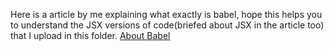 Here is a article by me explaining what exactly is babel, hope this helps you to understand the JSX versions of code(briefed about JSX in the article too) that I upload in this folder.
[About Babel](https://sohoxic.hashnode.dev/what-is-babel-and-how-can-you-use-it)
